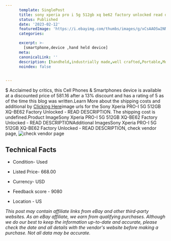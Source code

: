 ```yaml
---
      template: SinglePost
      title: sony xperia pro i 5g 512gb xq be62 factory unlocked read description
      status: Published
      date: '2023-02-12'
      featuredImage: 'https://i.ebayimg.com/thumbs/images/g/xCsAAOSw2NNj1i23/s-l225.jpg'
      categories: 

      excerpt: >-
        [smartphone,device ,hand held device]
      meta:
      canonicalLink: ''
      description: [handheld,industrially made,well crafted,Portable,Mobile,Compact,Convenient,Lightweight,Maneuverable,Man-portable,Miniature,Carriable,Hand-held,Light,Holdable,Transportable,Mobile device,Pocket-sized,On-the-go,Wireless,Cordless,Compact size,Convenient size, smartphone,device ,hand held device]
      noindex: false

        
---
```

$
    Acclaimed by critics, this Cell Phones & Smartphones device is available at a discounted price of 581.16 after a 13% discount and has a rating of 5 as of the time this blog was written.Learn More about the shipping costs and additional by [Clicking Here](https://www.ebay.com/itm/225383970437?hash=item3479ee7685%3Ag%3AxCsAAOSw2NNj1i23&mkevt=1&mkcid=1&mkrid=711-53200-19255-0&campid=%253CePNCampaignId%253E&customid=%253CreferenceId%253E&toolid=10049)image urls for the Sony Xperia PRO-I 5G 512GB XQ-BE62 Factory Unlocked - READ DESCRIPTION. The shipping cost is undefined.Product ImageSony Xperia PRO-I 5G 512GB XQ-BE62 Factory Unlocked - READ DESCRIPTIONAdditional ImagesSony Xperia PRO-I 5G 512GB XQ-BE62 Factory Unlocked - READ DESCRIPTION, check vendor page, ![check vendor page](https://origin-galleryplus.ebayimg.com/ws/web/225383970437_2_0_1/225x225.jpg,https://origin-galleryplus.ebayimg.com/ws/web/225383970437_3_0_1/225x225.jpg,https://origin-galleryplus.ebayimg.com/ws/web/225383970437_4_0_1/225x225.jpg,https://origin-galleryplus.ebayimg.com/ws/web/225383970437_5_0_1/225x225.jpg,https://origin-galleryplus.ebayimg.com/ws/web/225383970437_6_0_1/225x225.jpg,https://origin-galleryplus.ebayimg.com/ws/web/225383970437_7_0_1/225x225.jpg,https://origin-galleryplus.ebayimg.com/ws/web/225383970437_8_0_1/225x225.jpg,https://origin-galleryplus.ebayimg.com/ws/web/225383970437_9_0_1/225x225.jpg)
    
    

 ## Technical Facts 



     
      

 - Condition- Used 


      

 - Listed Price- 668.00 


      

 - Currency- USD 


      

 - Feedback score - 9080 


      

 - Location - US 


      
      

 *_This post may contain affiliate links from eBay and other third-party websites. As an eBay affiliate, we earn from qualifying purchases. Although we do our best to keep the information up-to-date and accurate, please check the date and all details with the vendor's website before making a purchase. Not all data may be accurate._*



    
    
    
    
    